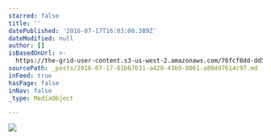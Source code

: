 ```yaml
---
starred: false
title: ''
datePublished: '2016-07-17T16:03:00.389Z'
dateModified: null
author: []
isBasedOnUrl: >-
  https://the-grid-user-content.s3-us-west-2.amazonaws.com/76fcf8dd-dd5d-4ebe-b339-bc4c2ac3f636.jpg
sourcePath: _posts/2016-07-17-81b67631-a420-43b9-8061-a80dd7614c97.md
inFeed: true
hasPage: false
inNav: false
_type: MediaObject

---
```

![](https://the-grid-user-content.s3-us-west-2.amazonaws.com/76fcf8dd-dd5d-4ebe-b339-bc4c2ac3f636.jpg)